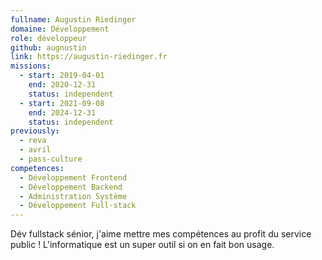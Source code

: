 ```yaml
---
fullname: Augustin Riedinger
domaine: Développement
role: développeur
github: augnustin
link: https://augustin-riedinger.fr
missions:
  - start: 2019-04-01
    end: 2020-12-31
    status: independent
  - start: 2021-09-08
    end: 2024-12-31
    status: independent
previously:
  - reva
  - avril
  - pass-culture
competences:
  - Développement Frontend
  - Développement Backend
  - Administration Système
  - Développement Full-stack
---
```

Dév fullstack sénior, j'aime mettre mes compétences au profit du service public ! L'informatique est un super outil si on en fait bon usage.
